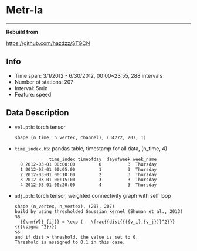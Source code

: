 # Metr-la

---

**Rebuild from**

https://github.com/hazdzz/STGCN

## Info

- Time span: 3/1/2012 - 6/30/2012, 00:00~23:55, 288 intervals
- Number of stations: 207
- Interval: 5min
- Feature: speed

## Data Description

- `vel.pth`: torch tensor
  ```
  shape (n_time, n_vertex, channel), (34272, 207, 1)
  
- `time_index.h5`: pandas table, timestamp for all data, (n_time, 4)
  ```
               time_index timeofday  dayofweek week_name
    0 2012-03-01 00:00:00         0          3  Thursday
    1 2012-03-01 00:05:00         1          3  Thursday
    2 2012-03-01 00:10:00         2          3  Thursday
    3 2012-03-01 00:15:00         3          3  Thursday
    4 2012-03-01 00:20:00         4          3  Thursday
  ```
  
- `adj.pth`: torch tensor, weighted connectivity graph with self loop  
  ```
  shape (n_vertex, n_vertex), (207, 207)
  build by using thresholded Gaussian kernel (Shuman et al., 2013)
  $$
    {{\rm{W}}_{ij}} = \exp ( - \frac{{dist{{({v_i},{v_j})}^2}}}{{{\sigma ^2}}})
  $$
  and if dist > threshold, the value is set to 0,
  Threshold is assigned to 0.1 in this case.
  ```